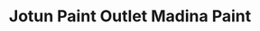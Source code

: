---
title: "Jotun Paint Outlet Madina Paint"
url: /karachi/jotun-paint-outlet-madina-paint/
shop: paint
---